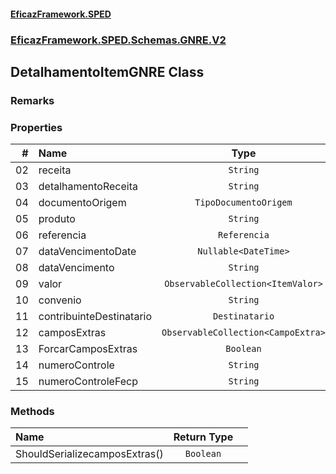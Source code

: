 #### [EficazFramework.SPED](EficazFrameworkSPED.md 'EficazFramework SPED')
### [EficazFramework.SPED.Schemas.GNRE.V2](EficazFramework.SPED.Schemas.GNRE.V2.md 'EficazFramework.SPED.Schemas.GNRE.V2')

## DetalhamentoItemGNRE Class

### Remarks
### Properties

| # | Name | Type | |
| ---: | :--- | :---: | :--- |
| 02 | receita | `String` |  |
| 03 | detalhamentoReceita | `String` |  |
| 04 | documentoOrigem | `TipoDocumentoOrigem` |  |
| 05 | produto | `String` |  |
| 06 | referencia | `Referencia` |  |
| 07 | dataVencimentoDate | `Nullable<DateTime>` |  |
| 08 | dataVencimento | `String` |  |
| 09 | valor | `ObservableCollection<ItemValor>` |  |
| 10 | convenio | `String` |  |
| 11 | contribuinteDestinatario | `Destinatario` |  |
| 12 | camposExtras | `ObservableCollection<CampoExtra>` |  |
| 13 | ForcarCamposExtras | `Boolean` |  |
| 14 | numeroControle | `String` |  |
| 15 | numeroControleFecp | `String` |  |
### Methods

| Name | Return Type | |
| :--- | :---: | :--- |
| ShouldSerializecamposExtras() | `Boolean` |  |
